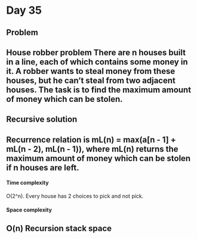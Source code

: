 # Day 35
## Problem
House robber problem 
There are n houses built in a line, each of which contains some money in it. A robber wants to steal money from these houses, but he can’t steal from two adjacent houses. The task is to find the maximum amount of money which can be stolen.
---

## Recursive solution
Recurrence relation is mL(n) = max(a[n - 1] + mL(n - 2), mL(n - 1)), where mL(n) returns the maximum amount of money which can be stolen if n houses are left.
----

#### Time complexity 
O(2^n). Every house has 2 choices to pick and not pick.
#### Space complexity
O(n) Recursion stack space
---
